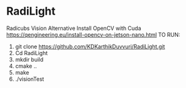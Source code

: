 # RadiLight
Radicubs Vision Alternative
Install OpenCV with Cuda
https://qengineering.eu/install-opencv-on-jetson-nano.html
TO RUN:
1. git clone https://github.com/KDKarthikDuvvuri/RadiLight.git
2. Cd RadiLight
3. mkdir build
4. cmake ..
5. make
6. ./visionTest
